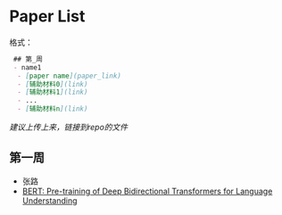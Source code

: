# Paper List
格式：
```markdown
 ## 第_周
 - name1 
  - [paper name](paper_link)  
  - [辅助材料0](link)
  - [辅助材料1](link)
  - ...
  - [辅助材料n](link)

```
*建议上传上来，链接到repo的文件*

## 第一周
- 张路
 - [BERT: Pre-training of Deep Bidirectional Transformers for Language Understanding](https://arxiv.org/pdf/1810.04805.pdf)
